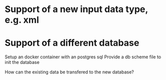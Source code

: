 # Support of a new input data type, e.g. xml

# Support of a different database
Setup an docker container with an postgres sql
Provide a db scheme file to init the database

How can the existing data be transfered to the new database?
